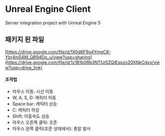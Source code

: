 # Unreal Engine Client
Server integration project with Unreal Engine 5

## 패키지 된 파일
[https://drive.google.com/file/d/1X0d6F9o4YmgC8-Ybr4ni54M_QB94Do_u/view?usp=sharing](https://drive.google.com/file/d/1z1B1b0Rb3NTfJiSZQIEqszo20XNkCdys/view?usp=drive_link)

#### 조작법
 - 마우스 이동: 시선 이동
 - W, A, S, D: 캐릭터 이동
 - Space bar: 캐릭터 상승
 - C: 캐릭터 하강
 - Shift: 이동속도 상승
 - 마우스 오른쪽 클릭: 조준
 - 마우스 왼쪽 클릭(조준 상태에서): 총알 발사 
